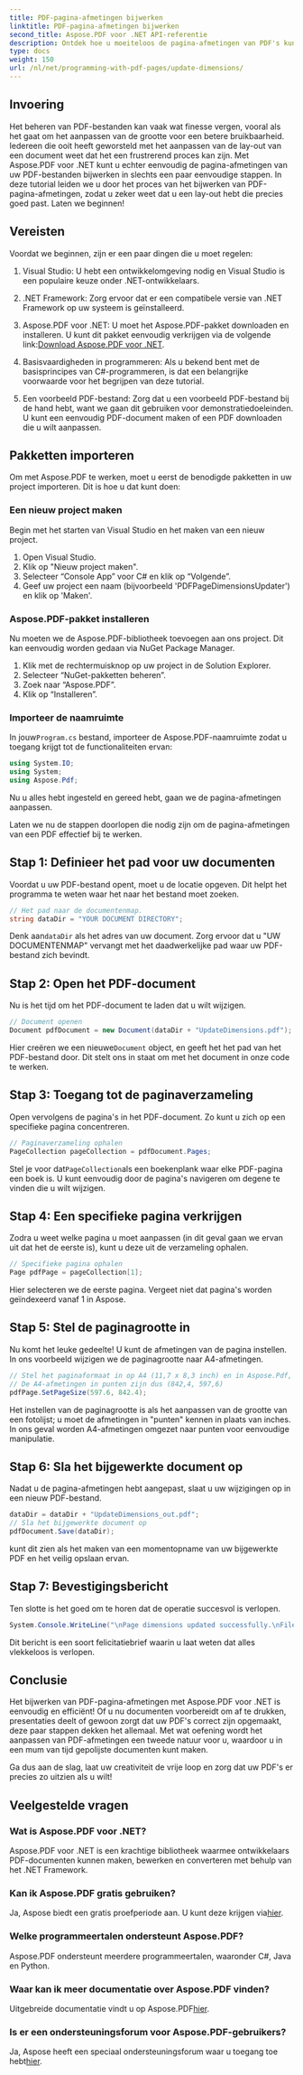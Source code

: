 ```yaml
---
title: PDF-pagina-afmetingen bijwerken
linktitle: PDF-pagina-afmetingen bijwerken
second_title: Aspose.PDF voor .NET API-referentie
description: Ontdek hoe u moeiteloos de pagina-afmetingen van PDF's kunt bijwerken met Aspose.PDF voor .NET in deze uitgebreide, stapsgewijze handleiding.
type: docs
weight: 150
url: /nl/net/programming-with-pdf-pages/update-dimensions/
---
```

## Invoering

Het beheren van PDF-bestanden kan vaak wat finesse vergen, vooral als het gaat om het aanpassen van de grootte voor een betere bruikbaarheid. Iedereen die ooit heeft geworsteld met het aanpassen van de lay-out van een document weet dat het een frustrerend proces kan zijn. Met Aspose.PDF voor .NET kunt u echter eenvoudig de pagina-afmetingen van uw PDF-bestanden bijwerken in slechts een paar eenvoudige stappen. In deze tutorial leiden we u door het proces van het bijwerken van PDF-pagina-afmetingen, zodat u zeker weet dat u een lay-out hebt die precies goed past. Laten we beginnen!

## Vereisten

Voordat we beginnen, zijn er een paar dingen die u moet regelen:

1. Visual Studio: U hebt een ontwikkelomgeving nodig en Visual Studio is een populaire keuze onder .NET-ontwikkelaars.

2. .NET Framework: Zorg ervoor dat er een compatibele versie van .NET Framework op uw systeem is geïnstalleerd.

3. Aspose.PDF voor .NET: U moet het Aspose.PDF-pakket downloaden en installeren. U kunt dit pakket eenvoudig verkrijgen via de volgende link:[Download Aspose.PDF voor .NET](https://releases.aspose.com/pdf/net/).

4. Basisvaardigheden in programmeren: Als u bekend bent met de basisprincipes van C#-programmeren, is dat een belangrijke voorwaarde voor het begrijpen van deze tutorial.

5. Een voorbeeld PDF-bestand: Zorg dat u een voorbeeld PDF-bestand bij de hand hebt, want we gaan dit gebruiken voor demonstratiedoeleinden. U kunt een eenvoudig PDF-document maken of een PDF downloaden die u wilt aanpassen.

## Pakketten importeren

Om met Aspose.PDF te werken, moet u eerst de benodigde pakketten in uw project importeren. Dit is hoe u dat kunt doen:

### Een nieuw project maken

Begin met het starten van Visual Studio en het maken van een nieuw project.

1. Open Visual Studio.
2. Klik op "Nieuw project maken".
3. Selecteer “Console App” voor C# en klik op “Volgende”.
4. Geef uw project een naam (bijvoorbeeld 'PDFPageDimensionsUpdater') en klik op 'Maken'.

### Aspose.PDF-pakket installeren

Nu moeten we de Aspose.PDF-bibliotheek toevoegen aan ons project. Dit kan eenvoudig worden gedaan via NuGet Package Manager.

1. Klik met de rechtermuisknop op uw project in de Solution Explorer.
2. Selecteer “NuGet-pakketten beheren”.
3. Zoek naar “Aspose.PDF”.
4. Klik op “Installeren”.

### Importeer de naamruimte

 In jouw`Program.cs` bestand, importeer de Aspose.PDF-naamruimte zodat u toegang krijgt tot de functionaliteiten ervan:

```csharp
using System.IO;
using System;
using Aspose.Pdf;
```

Nu u alles hebt ingesteld en gereed hebt, gaan we de pagina-afmetingen aanpassen.

Laten we nu de stappen doorlopen die nodig zijn om de pagina-afmetingen van een PDF effectief bij te werken.

## Stap 1: Definieer het pad voor uw documenten

Voordat u uw PDF-bestand opent, moet u de locatie opgeven. Dit helpt het programma te weten waar het naar het bestand moet zoeken.

```csharp
// Het pad naar de documentenmap.
string dataDir = "YOUR DOCUMENT DIRECTORY";
```
 Denk aan`dataDir` als het adres van uw document. Zorg ervoor dat u "UW DOCUMENTENMAP" vervangt met het daadwerkelijke pad waar uw PDF-bestand zich bevindt.

## Stap 2: Open het PDF-document

Nu is het tijd om het PDF-document te laden dat u wilt wijzigen.

```csharp
// Document openen
Document pdfDocument = new Document(dataDir + "UpdateDimensions.pdf");
```
 Hier creëren we een nieuwe`Document` object, en geeft het het pad van het PDF-bestand door. Dit stelt ons in staat om met het document in onze code te werken.

## Stap 3: Toegang tot de paginaverzameling

Open vervolgens de pagina's in het PDF-document. Zo kunt u zich op een specifieke pagina concentreren.

```csharp
// Paginaverzameling ophalen
PageCollection pageCollection = pdfDocument.Pages;
```
 Stel je voor dat`PageCollection`als een boekenplank waar elke PDF-pagina een boek is. U kunt eenvoudig door de pagina's navigeren om degene te vinden die u wilt wijzigen.

## Stap 4: Een specifieke pagina verkrijgen

Zodra u weet welke pagina u moet aanpassen (in dit geval gaan we ervan uit dat het de eerste is), kunt u deze uit de verzameling ophalen.

```csharp
// Specifieke pagina ophalen
Page pdfPage = pageCollection[1];
```
Hier selecteren we de eerste pagina. Vergeet niet dat pagina's worden geïndexeerd vanaf 1 in Aspose.

## Stap 5: Stel de paginagrootte in

Nu komt het leuke gedeelte! U kunt de afmetingen van de pagina instellen. In ons voorbeeld wijzigen we de paginagrootte naar A4-afmetingen.

```csharp
// Stel het paginaformaat in op A4 (11,7 x 8,3 inch) en in Aspose.Pdf, 1 inch = 72 punten
// De A4-afmetingen in punten zijn dus (842,4, 597,6)
pdfPage.SetPageSize(597.6, 842.4);
```
Het instellen van de paginagrootte is als het aanpassen van de grootte van een fotolijst; u moet de afmetingen in "punten" kennen in plaats van inches. In ons geval worden A4-afmetingen omgezet naar punten voor eenvoudige manipulatie.

## Stap 6: Sla het bijgewerkte document op

Nadat u de pagina-afmetingen hebt aangepast, slaat u uw wijzigingen op in een nieuw PDF-bestand.

```csharp
dataDir = dataDir + "UpdateDimensions_out.pdf";
// Sla het bijgewerkte document op
pdfDocument.Save(dataDir);
```
kunt dit zien als het maken van een momentopname van uw bijgewerkte PDF en het veilig opslaan ervan.

## Stap 7: Bevestigingsbericht

Ten slotte is het goed om te horen dat de operatie succesvol is verlopen.

```csharp
System.Console.WriteLine("\nPage dimensions updated successfully.\nFile saved at " + dataDir);
```
Dit bericht is een soort felicitatiebrief waarin u laat weten dat alles vlekkeloos is verlopen.

## Conclusie

Het bijwerken van PDF-pagina-afmetingen met Aspose.PDF voor .NET is eenvoudig en efficiënt! Of u nu documenten voorbereidt om af te drukken, presentaties deelt of gewoon zorgt dat uw PDF's correct zijn opgemaakt, deze paar stappen dekken het allemaal. Met wat oefening wordt het aanpassen van PDF-afmetingen een tweede natuur voor u, waardoor u in een mum van tijd gepolijste documenten kunt maken.

Ga dus aan de slag, laat uw creativiteit de vrije loop en zorg dat uw PDF's er precies zo uitzien als u wilt!

## Veelgestelde vragen

### Wat is Aspose.PDF voor .NET?
Aspose.PDF voor .NET is een krachtige bibliotheek waarmee ontwikkelaars PDF-documenten kunnen maken, bewerken en converteren met behulp van het .NET Framework.

### Kan ik Aspose.PDF gratis gebruiken?
 Ja, Aspose biedt een gratis proefperiode aan. U kunt deze krijgen via[hier](https://releases.aspose.com/).

### Welke programmeertalen ondersteunt Aspose.PDF?
Aspose.PDF ondersteunt meerdere programmeertalen, waaronder C#, Java en Python.

### Waar kan ik meer documentatie over Aspose.PDF vinden?
 Uitgebreide documentatie vindt u op Aspose.PDF[hier](https://reference.aspose.com/pdf/net/).

### Is er een ondersteuningsforum voor Aspose.PDF-gebruikers?
 Ja, Aspose heeft een speciaal ondersteuningsforum waar u toegang toe hebt[hier](https://forum.aspose.com/c/pdf/10).